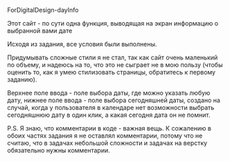 ForDigitalDesign-dayInfo

Этот сайт - по сути одна функция, выводящая на экран информацию о выбранной вами дате

Исходя из задания, все условия были выполнены.

Придумывать сложные стили я не стал, так как сайт очень маленький по объему, и надеюсь на то, что это не сыграет не в мою пользу (чтобы оценить то, как я умею стилизовать страницы, обратитесь к первому заданию).

Верхнее поле ввода - поле выбора даты, где можно указать любую дату, нижнее поле ввода - поле выбора сегодняшней даты, создано на случай, когда у пользователя в календаре нет возможности выбрать сегодняшнюю дату в один клик, а какая сегодня дата он не помнит.


P.S. Я знаю, что комментарии в коде - важная вещь. К сожалению в обоих частях задания я не оставлял комментарии, потому что не считаю, что в задачах небольшой сложности и задачах на верстку обязательно нужны комментарии. 